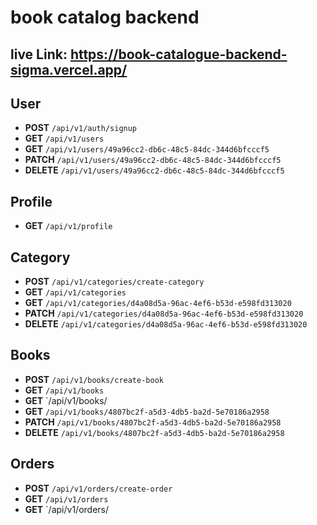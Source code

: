 # book catalog backend

## live Link: https://book-catalogue-backend-sigma.vercel.app/

## User

- **POST** `/api/v1/auth/signup`
- **GET** `/api/v1/users`
- **GET** `/api/v1/users/49a96cc2-db6c-48c5-84dc-344d6bfcccf5`
- **PATCH** `/api/v1/users/49a96cc2-db6c-48c5-84dc-344d6bfcccf5`
- **DELETE** `/api/v1/users/49a96cc2-db6c-48c5-84dc-344d6bfcccf5`

## Profile

- **GET** `/api/v1/profile`

## Category

- **POST** `/api/v1/categories/create-category`
- **GET** `/api/v1/categories`
- **GET** `/api/v1/categories/d4a08d5a-96ac-4ef6-b53d-e598fd313020`
- **PATCH** `/api/v1/categories/d4a08d5a-96ac-4ef6-b53d-e598fd313020`
- **DELETE** `/api/v1/categories/d4a08d5a-96ac-4ef6-b53d-e598fd313020`

## Books

- **POST** `/api/v1/books/create-book`
- **GET** `/api/v1/books`
- **GET** `/api/v1/books/
- **GET** `/api/v1/books/4807bc2f-a5d3-4db5-ba2d-5e70186a2958`
- **PATCH** `/api/v1/books/4807bc2f-a5d3-4db5-ba2d-5e70186a2958`
- **DELETE** `/api/v1/books/4807bc2f-a5d3-4db5-ba2d-5e70186a2958`

## Orders

- **POST** `/api/v1/orders/create-order`
- **GET** `/api/v1/orders`
- **GET** `/api/v1/orders/

